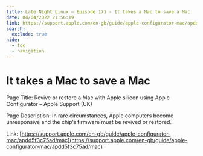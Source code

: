 ```yaml
---
title: Late Night Linux – Episode 171 - It takes a Mac to save a Mac
date: 04/04/2022 21:56:19
link: https://support.apple.com/en-gb/guide/apple-configurator-mac/apdd5f3c75ad/mac
search:
  exclude: true
hide:
  - toc
  - navigation
---
```


# It takes a Mac to save a Mac

Page Title: Revive or restore a Mac with Apple silicon using Apple Configurator – Apple Support (UK)

Page Description: In rare circumstances, Apple computers become unresponsive and the chip’s firmware must be revived or restored. 

Link: [https://support.apple.com/en-gb/guide/apple-configurator-mac/apdd5f3c75ad/mac](https://support.apple.com/en-gb/guide/apple-configurator-mac/apdd5f3c75ad/mac)